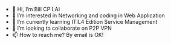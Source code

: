 - 👋 Hi, I’m Bill CP LAI
- 👀 I’m interested in Networking and coding in Web Application
- 🌱 I’m currently learning ITIL4 Edition Service Management
- 💞️ I’m looking to collaborate on P2P VPN 
- 📫 How to reach me? By email is OK!

<!---
hkesp/hkesp is a ✨ special ✨ repository because its `README.md` (this file) appears on your GitHub profile.
You can click the Preview link to take a look at your changes.
--->

